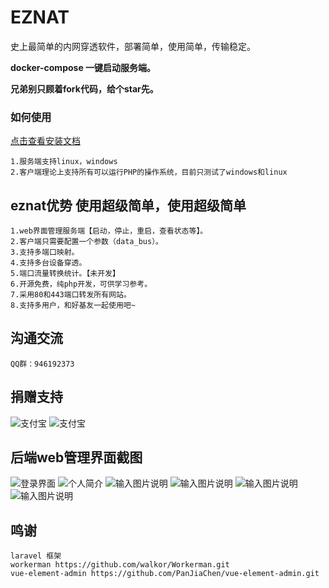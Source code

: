 # EZNAT
史上最简单的内网穿透软件，部署简单，使用简单，传输稳定。

**docker-compose 一键启动服务端。** 

**兄弟别只顾着fork代码，给个star先。**

### 如何使用
[点击查看安装文档](https://gitee.com/FYDEV/eznat_server/wikis/pages)

    1.服务端支持linux，windows
    2.客户端理论上支持所有可以运行PHP的操作系统，目前只测试了windows和linux
    
## eznat优势 使用超级简单，使用超级简单
    1.web界面管理服务端【启动，停止，重启，查看状态等】。
    2.客户端只需要配置一个参数（data_bus）。
    3.支持多端口映射。
    4.支持多台设备穿透。
    5.端口流量转换统计。【未开发】
    6.开源免费，纯php开发，可供学习参考。
    7.采用80和443端口转发所有网站。
    8.支持多用户，和好基友一起使用吧~
## 沟通交流
    QQ群：946192373
## 捐赠支持
![支付宝](http://eznat.istiny.cc/uploads/zfb.png "支付宝.png")
![支付宝](http://eznat.istiny.cc/uploads/wx.png "微信.png")
## 后端web管理界面截图
![登录界面](http://eznat.istiny.cc/uploads/d0.png "登录界面.png")
![个人简介](http://eznat.istiny.cc/uploads/d1.png "个人简介.png")
![输入图片说明](http://eznat.istiny.cc/uploads/d2.png "设备管理界面.png")
![输入图片说明](http://eznat.istiny.cc/uploads/d3.png "用户管理界面.png")
![输入图片说明](http://eznat.istiny.cc/uploads/d4.png "管理端界面.png")
![输入图片说明](http://eznat.istiny.cc/uploads/d5.png "管理端界面.png")
## 鸣谢
    laravel 框架
    workerman https://github.com/walkor/Workerman.git
    vue-element-admin https://github.com/PanJiaChen/vue-element-admin.git
